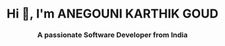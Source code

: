 <h1 align="center">Hi 👋, I'm ANEGOUNI KARTHIK GOUD</h1>
<h3 align="center">A passionate Software Developer from India</h3>
